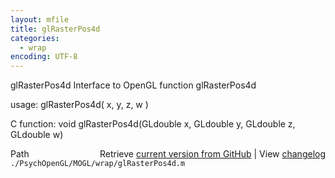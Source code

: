 ```yaml
---
layout: mfile
title: glRasterPos4d
categories:
  - wrap
encoding: UTF-8
---
```


glRasterPos4d  Interface to OpenGL function glRasterPos4d

usage:  glRasterPos4d( x, y, z, w )

C function:  void glRasterPos4d(GLdouble x, GLdouble y, GLdouble z, GLdouble w)


<div class="code_header" style="text-align:right;">
  <span style="float:left;">Path&nbsp;&nbsp;</span> <span class="counter">Retrieve <a href=
  "https://raw.github.com/Psychtoolbox-3/Psychtoolbox-3/beta/./PsychOpenGL/MOGL/wrap/glRasterPos4d.m">current version from GitHub</a> | View <a href=
  "https://github.com/Psychtoolbox-3/Psychtoolbox-3/commits/beta/./PsychOpenGL/MOGL/wrap/glRasterPos4d.m">changelog</a></span>
</div>
<div class="code">
  <code>./PsychOpenGL/MOGL/wrap/glRasterPos4d.m</code>
</div>
